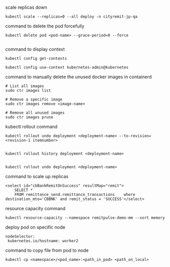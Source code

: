 
scale replicas down 
```
kubectl scale --replicas=0 --all deploy -n cityremit-jp-qa
```

command to delete the pod forcefully
```
kubectl delete pod <pod-name> --grace-period=0 --force


```

command to display context
```
kubectl config get-contexts

kubectl config use-context kubernetes-admin@kubernetes
```


command to manually delete the unused docker images in containerd 

```
# List all images
sudo ctr images list

# Remove a specific image
sudo ctr images remove <image-name>

# Remove all unused images
sudo ctr images prune

```

kubectl rollout command

```
kubectl rollout undo deployment <deployment-name> --to-revision=<revision-1 itemnumber>


kubectl rollout history deployment <deployment-name>


kubectl rollout undo deployment <deployment-name>

```


command to scale up replicas



```
<select id="cbBankRemitOnSuccess" resultMap="remit">  
    SELECT *  
    FROM remittance_send.remittance_transactions    where  destination_mto='CBBNK' and remit_status = 'SUCCESS'</select>
```


resource capacity command
```
kubectl resource-capacity --namespace remitpulse-demo-mm --sort memory
```



deploy pod on specific node

```
nodeSelector: 
 kubernetes.io/hostname: worker2
```


command to copy file from pod to node 
```
kubectl cp <namespace>/<pod_name>:<path_in_pod> <path_on_local>

```